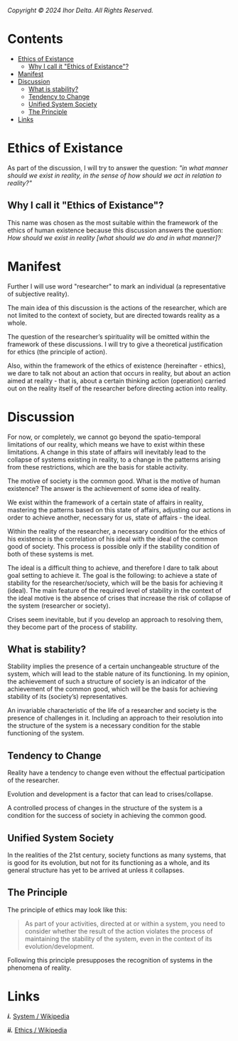 _Copyright © 2024 Ihor Delta. All Rights Reserved._

# Contents

- [Ethics of Existance](#ethics-of-existance)
  - [Why I call it "Ethics of Existance"?](#why-i-call-it-ethics-of-existance)
- [Manifest](#manifest)
- [Discussion](#discussion)
  - [What is stability?](#what-is-stability)
  - [Tendency to Change](#tendency-to-change)
  - [Unified System Society](#unified-system-society)
  - [The Principle](#the-principle)
- [Links](#links)

# Ethics of Existance

As part of the discussion, I will try to answer the question: _"in what manner should we exist in reality, in the sense of how should we act in relation to reality?"_

## Why I call it "Ethics of Existance"?

This name was chosen as the most suitable within the framework of the ethics of human existence because this discussion answers the question: _How should we exist in reality [what should we do and in what manner]?_

# Manifest

Further I will use word "researcher" to mark an individual (a representative of subjective reality).

The main idea of this discussion is the actions of the researcher, which are not limited to the context of society, but are directed towards reality as a whole.

The question of the researcher’s spirituality will be omitted within the framework of these discussions.  I will try to give a theoretical justification for ethics (the principle of action).

Also, within the framework of the ethics of existence (hereinafter - ethics), we dare to talk not about an action that occurs in reality, but about an action aimed at reality - that is, about a certain thinking action (operation) carried out on the reality itself of the researcher before directing  action into reality.

# Discussion

For now, or completely, we cannot go beyond the spatio-temporal limitations of our reality, which means we have to exist within these limitations.  A change in this state of affairs will inevitably lead to the collapse of systems existing in reality, to a change in the patterns arising from these restrictions, which are the basis for stable activity.  

The motive of society is the common good.  What is the motive of human existence? The answer is the achievement of some idea of reality.  

We exist within the framework of a certain state of affairs in reality, mastering the patterns based on this state of affairs, adjusting our actions in order to achieve another, necessary for us, state of affairs - the ideal.

Within the reality of the researcher, a necessary condition for the ethics of his existence is the correlation of his ideal with the ideal of the common good of society. This process is possible only if the stability condition of both of these systems is met.

The ideal is a difficult thing to achieve, and therefore I dare to talk about goal setting to achieve it. The goal is the following: to achieve a state of stability for the researcher/society, which will be the basis for achieving it (ideal). The main feature of the required level of stability in the context of the ideal motive is the absence of crises that increase the risk of collapse of the system (researcher or society). 

Crises seem inevitable, but if you develop an approach to resolving them, they become part of the process of stability.

## What is stability?

Stability implies the presence of a certain unchangeable structure of the system, which will lead to the stable nature of its functioning. In my opinion, the achievement of such a structure of society is an indicator of the achievement of the common good, which will be the basis for achieving stability of its (society’s) representatives.

An invariable characteristic of the life of a researcher and society is the presence of challenges in it. Including an approach to their resolution into the structure of the system is a necessary condition for the stable functioning of the system.

## Tendency to Change

Reality have a tendency to change even without the effectual participation of the researcher.

Evolution and development is a factor that can lead to crises/collapse. 

A controlled process of changes in the structure of the system is a condition for the success of society in achieving the common good.

## Unified System Society

In the realities of the 21st century, society functions as many systems, that is good for its evolution, but not for its functioning as a whole, and its general structure has yet to be arrived at unless it collapses.

## The Principle

The principle of ethics may look like this:

> As part of your activities, directed at or within a system, you need to consider whether the result of the action violates the process of maintaining the stability of the system, even in the context of its evolution/development.

Following this principle presupposes the recognition of systems in the phenomena of reality.

# Links

_**i.**_ [System / Wikipedia](https://en.m.wikipedia.org/wiki/System)

_**ii.**_ [Ethics / Wikipedia](https://en.m.wikipedia.org/wiki/Ethics)
